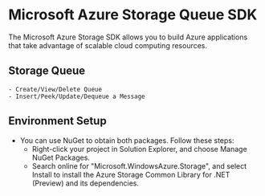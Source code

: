 ﻿# Microsoft Azure Storage Queue SDK

The Microsoft Azure Storage SDK allows you to build Azure applications that take advantage of scalable cloud computing resources.

## Storage Queue
    - Create/View/Delete Queue
    - Insert/Peek/Update/Dequeue a Message
    
## Environment Setup

- You can use NuGet to obtain both packages. Follow these steps:
  - Right-click your project in Solution Explorer, and choose Manage NuGet Packages.
  - Search online for "Microsoft.WindowsAzure.Storage", and select Install to install the Azure Storage Common Library for .NET (Preview) and its dependencies.
